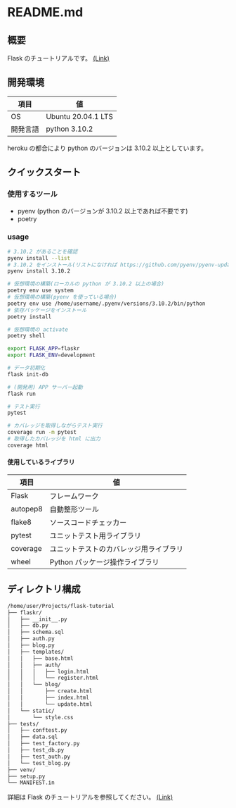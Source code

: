 # README.md

## 概要

Flask のチュートリアルです。
[(Link)](https://flask.palletsprojects.com/en/2.0.x/tutorial/)

## 開発環境

| 項目     | 値                 |
| -------- | ------------------ |
| OS       | Ubuntu 20.04.1 LTS |
| 開発言語 | python 3.10.2      |

heroku の都合により python のバージョンは 3.10.2 以上としています。

## クイックスタート

### 使用するツール

- pyenv (python のバージョンが 3.10.2 以上であれば不要です)
- poetry

### usage

```bash
# 3.10.2 があることを確認
pyenv install --list
# 3.10.2 をインストール(リストになければ https://github.com/pyenv/pyenv-update を参考に pyenv をアップデート)
pyenv install 3.10.2

# 仮想環境の構築(ローカルの python が 3.10.2 以上の場合)
poetry env use system
# 仮想環境の構築(pyenv を使っている場合)
poetry env use /home/username/.pyenv/versions/3.10.2/bin/python
# 依存パッケージをインストール
poetry install

# 仮想環境の activate
poetry shell

export FLASK_APP=flaskr
export FLASK_ENV=development

# データ初期化
flask init-db

# (開発用) APP サーバー起動
flask run

# テスト実行
pytest

# カバレッジを取得しながらテスト実行
coverage run -m pytest
# 取得したカバレッジを html に出力
coverage html
```

#### 使用しているライブラリ

| 項目     | 値                                     |
| -------- | -------------------------------------- |
| Flask    | フレームワーク                         |
| autopep8 | 自動整形ツール                         |
| flake8   | ソースコードチェッカー                 |
| pytest   | ユニットテスト用ライブラリ             |
| coverage | ユニットテストのカバレッジ用ライブラリ |
| wheel    | Python パッケージ操作ライブラリ        |

## ディレクトリ構成

```txt
/home/user/Projects/flask-tutorial
├── flaskr/
│   ├── __init__.py
│   ├── db.py
│   ├── schema.sql
│   ├── auth.py
│   ├── blog.py
│   ├── templates/
│   │   ├── base.html
│   │   ├── auth/
│   │   │   ├── login.html
│   │   │   └── register.html
│   │   └── blog/
│   │       ├── create.html
│   │       ├── index.html
│   │       └── update.html
│   └── static/
│       └── style.css
├── tests/
│   ├── conftest.py
│   ├── data.sql
│   ├── test_factory.py
│   ├── test_db.py
│   ├── test_auth.py
│   └── test_blog.py
├── venv/
├── setup.py
└── MANIFEST.in
```

詳細は Flask のチュートリアルを参照してください。
[(Link)](https://flask.palletsprojects.com/en/2.0.x/tutorial/)
